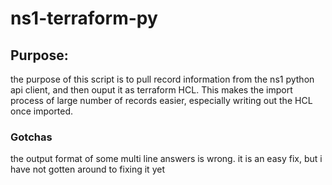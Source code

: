 # ns1-terraform-py

## Purpose:
the purpose of this script is to pull record information from the ns1 python api client, and then ouput it as terraform HCL.
This makes the import process of large number of records easier, especially writing out the HCL once imported.

### Gotchas
the output format of some multi line answers is wrong. it is an easy fix, but i have not gotten around to fixing it yet
